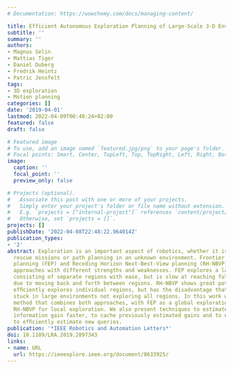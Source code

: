 ```yaml
---
# Documentation: https://wowchemy.com/docs/managing-content/

title: Efficient Autonomous Exploration Planning of Large-Scale 3-D Environments
subtitle: ''
summary: ''
authors:
- Magnus Selin
- Mattias Tiger
- Daniel Duberg
- Fredrik Heintz
- Patric Jensfelt
tags:
- 3D exploration
- Motion planning
categories: []
date: '2019-04-01'
lastmod: 2022-04-09T00:48:24+02:00
featured: false
draft: false

# Featured image
# To use, add an image named `featured.jpg/png` to your page's folder.
# Focal points: Smart, Center, TopLeft, Top, TopRight, Left, Right, BottomLeft, Bottom, BottomRight.
image:
  caption: ''
  focal_point: ''
  preview_only: false

# Projects (optional).
#   Associate this post with one or more of your projects.
#   Simply enter your project's folder or file name without extension.
#   E.g. `projects = ["internal-project"]` references `content/project/deep-learning/index.md`.
#   Otherwise, set `projects = []`.
projects: []
publishDate: '2022-04-08T22:48:22.964014Z'
publication_types:
- '2'
abstract: Exploration is an important aspect of robotics, whether it is for mapping,
  rescue missions or path planning in an unknown environment. Frontier Exploration
  planning (FEP) and Receding Horizon Next-Best-View planning (RH-NBVP) are two different
  approaches with different strengths and weaknesses. FEP explores a large environment
  consisting of separate regions with ease, but is slow at reaching full exploration
  due to moving back and forth between regions. RH-NBVP shows great potential and
  efﬁciently explores individual regions, but has the disadvantage that it can get
  stuck in large environments not exploring all regions. In this work we present a
  method that combines both approaches, with FEP as a global exploration planner and
  RH-NBVP for local exploration. We also present techniques to estimate potential
  information gain faster, to cache previously estimated gains and to exploit these
  to efﬁciently estimate new queries.
publication: '*IEEE Robotics and Automation Letters*'
doi: 10.1109/LRA.2019.2897343
links:
- name: URL
  url: https://ieeexplore.ieee.org/document/8633925/
---
```

